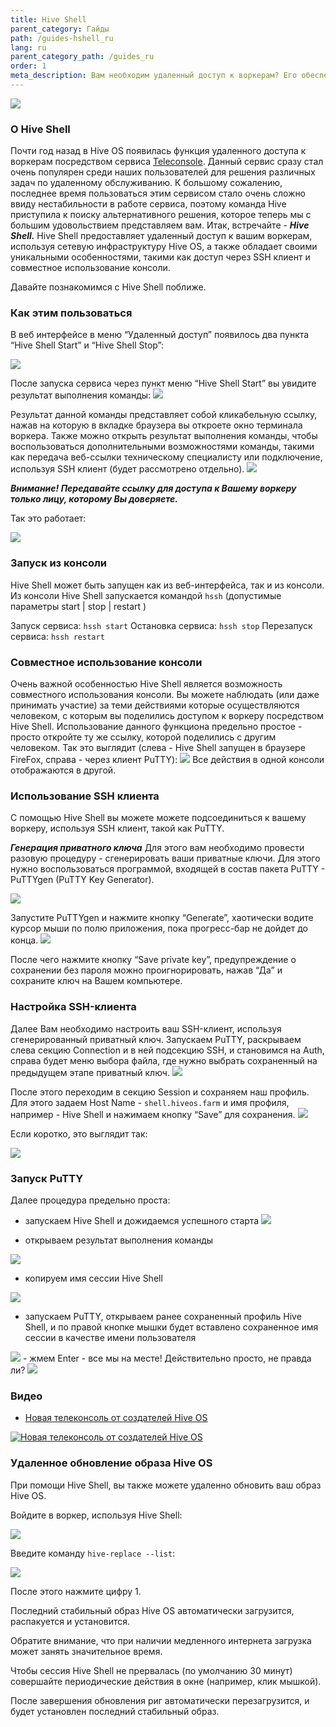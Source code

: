 ```yaml
---
title: Hive Shell
parent_category: Гайды
path: /guides-hshell_ru
lang: ru
parent_category_path: /guides_ru
order: 1
meta_description: Вам необходим удаленный доступ к воркерам? Его обеспечит Hive Shell. Узнайте, как именно им пользоваться.
---
```


<img src="https://lbd.hiveos.farm/kbase/images/forum/8580c113d2e085d26be948283c7922532a00d90f.png">

### О Hive Shell
Почти год назад в Hive OS появилась функция удаленного доступа к воркерам посредством сервиса [Teleconsole](https://forum.hiveos.farm/t/teleconsole/3968). Данный сервис сразу стал очень популярен среди наших пользователей для решения различных задач по удаленному обслуживанию.
К большому сожалению, последнее время пользоваться этим сервисом стало очень сложно ввиду нестабильности в работе сервиса, поэтому команда Hive приступила к поиску альтернативного решения, которое теперь мы с большим удовольствием представляем вам.
Итак, встречайте - ***Hive Shell.***
Hive Shell предоставляет удаленный доступ к вашим воркерам, используя сетевую инфраструктуру Hive OS, а также обладает своими уникальными особенностями, такими как доступ через SSH клиент и совместное использование консоли.

Давайте познакомимся с Hive Shell поближе.

### Как этим пользоваться
В веб интерфейсе в меню “Удаленный доступ” появилось два пункта “Hive Shell Start” и “Hive Shell Stop”:

<img src="https://lbd.hiveos.farm/kbase/images/forum/2718fd40aee03d149d85bb58d3bb32d7e71b79d4.png">

После запуска сервиса через пункт меню “Hive Shell Start” вы увидите результат выполнения команды: <img src="https://lbd.hiveos.farm/kbase/images/forum/fa02eab197103fe96142da745133262e42ea8844.png">

Результат данной команды представляет собой кликабельную ссылку, нажав на которую в вкладке браузера вы откроете окно терминала воркера.
Также можно открыть результат выполнения команды, чтобы воспользоваться дополнительными возможностями команды, такими как передача веб-ссылки техническому специалисту или подключение, используя SSH клиент (будет рассмотрено отдельно).
<img src="https://lbd.hiveos.farm/kbase/images/forum/5fa0229f1f913ce1f8267534c34a99922af1a5ee.png">

***Внимание! Передавайте ссылку для доступа к Вашему воркеру только лицу, которому Вы доверяете.***

Так это работает:

<img src="https://lbd.hiveos.farm/kbase/images/forum/dc515fb26c34a078bd34436a3415bdf6fe646695.gif">

### Запуск из консоли
Hive Shell может быть запущен как из веб-интерфейса, так и из консоли. Из консоли Hive Shell запускается командой `hssh` (допустимые параметры start | stop | restart )

Запуск сервиса: `hssh start`
Остановка сервиса: `hssh stop`
Перезапуск сервиса: `hssh restart`

### Совместное использование консоли
Очень важной особенностью Hive Shell является возможность совместного использования консоли. Вы можете наблюдать (или даже принимать участие) за теми действиями которые осуществляются человеком, с которым вы поделились доступом к воркеру посредством Hive Shell.
Использование данного функциона предельно простое - просто откройте ту же ссылку, которой поделились с другим человеком.
Так это выглядит (слева - Hive Shell запущен в браузере FireFox, справа - через клиент PuTTY):
<img src="https://lbd.hiveos.farm/kbase/images/forum/f57bd44c479d05d15743b8a57cd92c30a8b83f69_2_690x313.gif">
Все действия в одной консоли отображаются в другой.

### Использование SSH клиента
С помощью Hive Shell вы можете можете подсоединиться к вашему воркеру, используя SSH клиент, такой как PuTTY.

***Генерация приватного ключа***
Для этого вам необходимо провести разовую процедуру - сгенерировать ваши приватные ключи. Для этого нужно воспользоваться программой, входящей в состав пакета PuTTY - PuTTYgen (PuTTY Key Generator).

<img src="https://lbd.hiveos.farm/kbase/images/forum/cd4859a8da5bbf8bf77723734fc1e203f6bbc14e.png">

Запустите PuTTYgen и нажмите кнопку “Generate”, хаотически водите курсор мыши по полю приложения, пока прогресс-бар не дойдет до конца.
<img src="https://lbd.hiveos.farm/kbase/images/forum/488a4e137f3448711ba495bfcaef8ef8fef01374.gif">

После чего нажмите кнопку “Save private key”, предупреждение о сохранении без пароля можно проигнорировать, нажав “Да” и сохраните ключ на Вашем компьютере.

### Настройка SSH-клиента
Далее Вам необходимо настроить ваш SSH-клиент, используя сгенерированный приватный ключ.
Запускаем PuTTY, раскрываем слева секцию Connection и в ней подсекцию SSH, и становимся на Auth, справа будет меню выбора файла, где нужно выбрать сохраненный на предыдущем этапе приватный ключ.
<img src="https://lbd.hiveos.farm/kbase/images/forum/79ab92e1bf5e4bec5ea1a7b2edfec51f5ff560c5.png">

После этого переходим в секцию Session и сохраняем наш профиль. Для этого задаем Host Name - `shell.hiveos.farm` и имя профиля, например - Hive Shell и нажимаем кнопку “Save” для сохранения.
<img src="https://lbd.hiveos.farm/kbase/images/forum/c2d497fea2e00d1d5ffd564d7b88c265d15e553e.png">

Если коротко, это выглядит так:

<img src="https://lbd.hiveos.farm/kbase/images/forum/ws4vmZu.gif">

### Запуск PuTTY
Далее процедура предельно проста:
- запускаем Hive Shell и дожидаемся успешного старта <img src="https://lbd.hiveos.farm/kbase/images/forum/fa02eab197103fe96142da745133262e42ea8844.png">

- открываем результат выполнения команды
<img src="https://lbd.hiveos.farm/kbase/images/forum/315f51cc76b82b56a142c1cb79189e551d2beb4d.png">

- копируем имя сессии Hive Shell
<img src="https://lbd.hiveos.farm/kbase/images/forum/9fadda648e24a57709fc8aa51d35504385f8caa0.png">

- запускаем PuTTY, открываем ранее сохраненный профиль Hive Shell, и по правой кнопке мышки будет вставлено сохраненное имя сессии в качестве имени пользователя
<img src="https://lbd.hiveos.farm/kbase/images/forum/40919285c83918465ff126f5a87c0641043c4788.png">
- жмем Enter
- все мы на месте! Действительно просто, не правда ли?
<img src="https://lbd.hiveos.farm/kbase/images/forum/05a5d4e929357b43263cb5db2f57a0df83ae7a11.png">

### Видео

- <a href="https://youtu.be/GgcFNKQvwDA">Новая телеконсоль от создателей Hive OS</a>

<a href="http://www.youtube.com/watch?feature=player_embedded&v=GgcFNKQvwDA
" target="_blank"><img src="http://img.youtube.com/vi/GgcFNKQvwDA/0.jpg"
alt="Новая телеконсоль от создателей Hive OS"></a>

### Удаленное обновление образа Hive OS
При помощи Hive Shell, вы также можете удаленно обновить ваш образ Hive OS.

Войдите в воркер, используя  Hive Shell:

<img src="https://lbd.hiveos.farm/kbase/images/hshell/hshell1.png" />

Введите команду `hive-replace --list`:

<img src="https://lbd.hiveos.farm/kbase/images/hshell/hshell2.png" />

После этого нажмите цифру 1.

Последний стабильный образ Hive OS автоматически загрузится, распакуется и установится.

Обратите внимание, что при наличии медленного интернета загрузка может занять значительное время.

Чтобы сессия Hive Shell не прервалась (по умолчанию 30 минут) совершайте периодические действия в окне (например, клик мышкой).

После завершения обновления риг автоматически перезагрузится, и будет установлен последний стабильный образ.
